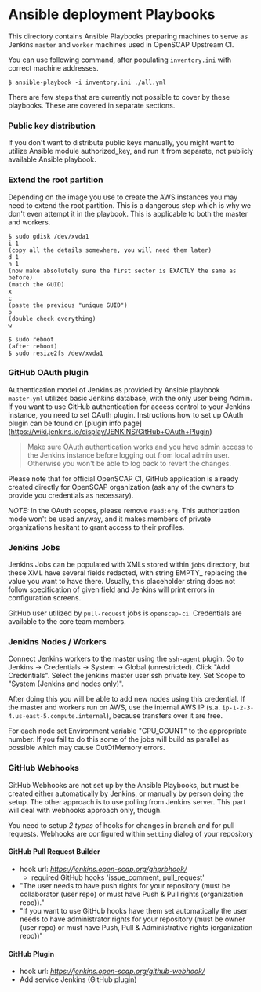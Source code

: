# Ansible deployment Playbooks
This directory contains Ansible Playbooks preparing machines to serve as
Jenkins ```master``` and ```worker``` machines used in OpenSCAP Upstream CI.

You can use following command, after populating ```inventory.ini``` with
correct machine addresses.

`$ ansible-playbook -i inventory.ini ./all.yml`

There are few steps that are currently not possible to cover by these
playbooks. These are covered in separate sections.

### Public key distribution
If you don't want to distribute public keys manually, you might want to utilize
Ansible module authorized_key, and run it from separate, not publicly available
Ansible playbook.

### Extend the root partition
Depending on the image you use to create the AWS instances you may need to
extend the root partition. This is a dangerous step which is why we don't even
attempt it in the playbook. This is applicable to both the master and workers.

```
$ sudo gdisk /dev/xvda1
i 1
(copy all the details somewhere, you will need them later)
d 1
n 1
(now make absolutely sure the first sector is EXACTLY the same as before)
(match the GUID)
x
c
(paste the previous "unique GUID")
p
(double check everything)
w

$ sudo reboot
(after reboot)
$ sudo resize2fs /dev/xvda1
```

### GitHub OAuth plugin
Authentication model of Jenkins as provided by Ansible playbook ```master.yml```
utilizes basic Jenkins database, with the only user being Admin.
If you want to use GitHub authentication for access control to your Jenkins
instance, you need to set OAuth plugin. Instructions how to set up OAuth plugin
can be found on [plugin info page]
(https://wiki.jenkins.io/display/JENKINS/GitHub+OAuth+Plugin)

> Make sure OAuth authentication works and you have admin access to the Jenkins
> instance before logging out from local admin user. Otherwise you won't be able
> to log back to revert the changes.

Please note that for official OpenSCAP CI, GitHub application is already created
directly for OpenSCAP organization (ask any of the owners to provide you
credentials as necessary).

*NOTE:* In the OAuth scopes, please remove ```read:org```. This authorization
mode won't be used anyway, and it makes members of private organizations
hesitant to grant access to their profiles.

### Jenkins Jobs
Jenkins Jobs can be populated with XMLs stored within ```jobs``` directory, but
these XML have several fields redacted, with string EMPTY_<something> replacing
the value you want to have there. Usually, this placeholder string does not
follow specification of given field and Jenkins will print errors in
configuration screens.

GitHub user utilized by ```pull-request``` jobs is ```openscap-ci```.
Credentials are available to the core team members.

### Jenkins Nodes / Workers
Connect Jenkins workers to the master using the `ssh-agent` plugin. Go to
Jenkins -> Credentials -> System -> Global (unrestricted). Click
"Add Credentials". Select the jenkins master user ssh private key. Set Scope
to "System (Jenkins and nodes only)".

After doing this you will be able to add new nodes using this credential.
If the master and workers run on AWS, use the internal AWS IP
(s.a. `ip-1-2-3-4.us-east-5.compute.internal`), because transfers over it are free.

For each node set Environment variable "CPU_COUNT" to the appropriate number.
If you fail to do this some of the jobs will build as parallel as possible
which may cause OutOfMemory errors.

### GitHub Webhooks
GitHub Webhooks are not set up by the Ansible Playbooks, but must be created
either automatically by Jenkins, or manually by person doing the setup. The
other approach is to use polling from Jenkins server. This part will deal with
webhooks approach only, though.

You need to setup *2 types* of hooks for changes in branch and for
pull requests. Webhooks are configured within `setting` dialog of your repository

#### GitHub Pull Request Builder
+ hook url: *https://jenkins.open-scap.org/ghprbhook/*
    + required GitHub hooks 'issue_comment, pull_request'
+ "The user needs to have push rights for your repository (must be collaborator (user repo) or must have Push & Pull rights (organization repo))."
+ "If you want to use GitHub hooks have them set automatically the user needs to have administrator rights for your repository (must be owner (user repo) or must have Push, Pull & Administrative rights (organization repo))"

#### GitHub Plugin
+ hook url: *https://jenkins.open-scap.org/github-webhook/*
+ Add service Jenkins (GitHub plugin)
